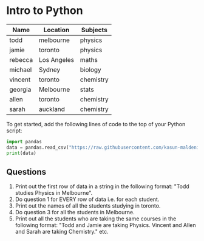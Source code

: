 # Intro to Python

Name | Location | Subjects
--- | --- | ---
todd | melbourne | physics
jamie | toronto | physics
rebecca | Los Angeles | maths
michael | Sydney | biology
vincent | toronto | chemistry
georgia | Melbourne | stats
allen | toronto | chemistry
sarah | auckland | chemistry

To get started, add the following lines of code to the top of your Python script:
```python
import pandas
data = pandas.read_csv("https://raw.githubusercontent.com/kasun-maldeni/intro-to-python/master/data.csv")
print(data)
```

## Questions
1. Print out the first row of data in a string in the following format: "Todd studies Physics in Melbourne".
2. Do question 1 for EVERY row of data i.e. for each student.
3. Print out the names of all the students studying in toronto.
4. Do question 3 for all the students in Melbourne.
5. Print out all the students who are taking the same courses in the following format: "Todd and Jamie are taking Physics. Vincent and Allen and Sarah are taking Chemistry." etc.
